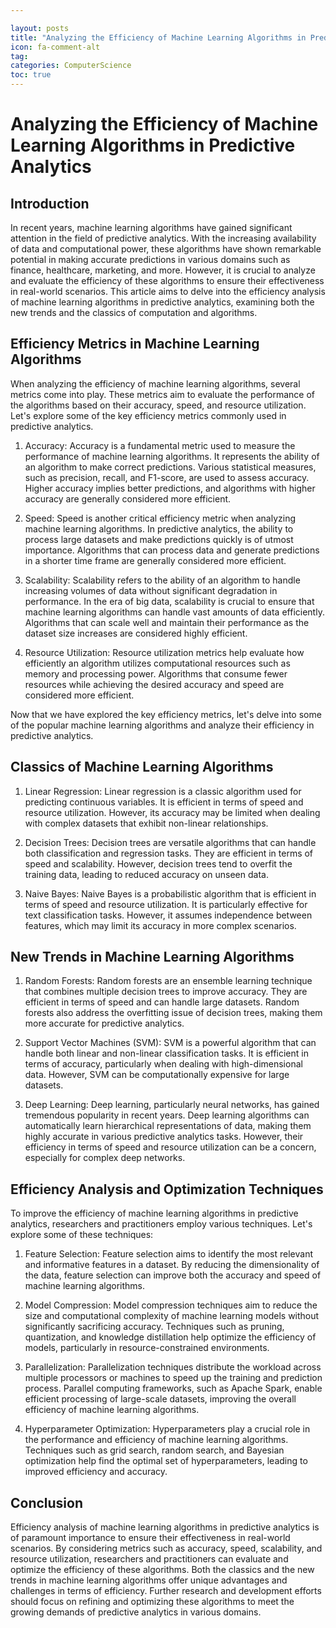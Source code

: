 ```yaml
---

layout: posts
title: "Analyzing the Efficiency of Machine Learning Algorithms in Predictive Analytics"
icon: fa-comment-alt
tag:      
categories: ComputerScience
toc: true
---
```




# Analyzing the Efficiency of Machine Learning Algorithms in Predictive Analytics

## Introduction

In recent years, machine learning algorithms have gained significant attention in the field of predictive analytics. With the increasing availability of data and computational power, these algorithms have shown remarkable potential in making accurate predictions in various domains such as finance, healthcare, marketing, and more. However, it is crucial to analyze and evaluate the efficiency of these algorithms to ensure their effectiveness in real-world scenarios. This article aims to delve into the efficiency analysis of machine learning algorithms in predictive analytics, examining both the new trends and the classics of computation and algorithms.

## Efficiency Metrics in Machine Learning Algorithms

When analyzing the efficiency of machine learning algorithms, several metrics come into play. These metrics aim to evaluate the performance of the algorithms based on their accuracy, speed, and resource utilization. Let's explore some of the key efficiency metrics commonly used in predictive analytics.

1. Accuracy: Accuracy is a fundamental metric used to measure the performance of machine learning algorithms. It represents the ability of an algorithm to make correct predictions. Various statistical measures, such as precision, recall, and F1-score, are used to assess accuracy. Higher accuracy implies better predictions, and algorithms with higher accuracy are generally considered more efficient.

2. Speed: Speed is another critical efficiency metric when analyzing machine learning algorithms. In predictive analytics, the ability to process large datasets and make predictions quickly is of utmost importance. Algorithms that can process data and generate predictions in a shorter time frame are generally considered more efficient.

3. Scalability: Scalability refers to the ability of an algorithm to handle increasing volumes of data without significant degradation in performance. In the era of big data, scalability is crucial to ensure that machine learning algorithms can handle vast amounts of data efficiently. Algorithms that can scale well and maintain their performance as the dataset size increases are considered highly efficient.

4. Resource Utilization: Resource utilization metrics help evaluate how efficiently an algorithm utilizes computational resources such as memory and processing power. Algorithms that consume fewer resources while achieving the desired accuracy and speed are considered more efficient.

Now that we have explored the key efficiency metrics, let's delve into some of the popular machine learning algorithms and analyze their efficiency in predictive analytics.

## Classics of Machine Learning Algorithms

1. Linear Regression: Linear regression is a classic algorithm used for predicting continuous variables. It is efficient in terms of speed and resource utilization. However, its accuracy may be limited when dealing with complex datasets that exhibit non-linear relationships.

2. Decision Trees: Decision trees are versatile algorithms that can handle both classification and regression tasks. They are efficient in terms of speed and scalability. However, decision trees tend to overfit the training data, leading to reduced accuracy on unseen data.

3. Naive Bayes: Naive Bayes is a probabilistic algorithm that is efficient in terms of speed and resource utilization. It is particularly effective for text classification tasks. However, it assumes independence between features, which may limit its accuracy in more complex scenarios.

## New Trends in Machine Learning Algorithms

1. Random Forests: Random forests are an ensemble learning technique that combines multiple decision trees to improve accuracy. They are efficient in terms of speed and can handle large datasets. Random forests also address the overfitting issue of decision trees, making them more accurate for predictive analytics.

2. Support Vector Machines (SVM): SVM is a powerful algorithm that can handle both linear and non-linear classification tasks. It is efficient in terms of accuracy, particularly when dealing with high-dimensional data. However, SVM can be computationally expensive for large datasets.

3. Deep Learning: Deep learning, particularly neural networks, has gained tremendous popularity in recent years. Deep learning algorithms can automatically learn hierarchical representations of data, making them highly accurate in various predictive analytics tasks. However, their efficiency in terms of speed and resource utilization can be a concern, especially for complex deep networks.

## Efficiency Analysis and Optimization Techniques

To improve the efficiency of machine learning algorithms in predictive analytics, researchers and practitioners employ various techniques. Let's explore some of these techniques:

1. Feature Selection: Feature selection aims to identify the most relevant and informative features in a dataset. By reducing the dimensionality of the data, feature selection can improve both the accuracy and speed of machine learning algorithms.

2. Model Compression: Model compression techniques aim to reduce the size and computational complexity of machine learning models without significantly sacrificing accuracy. Techniques such as pruning, quantization, and knowledge distillation help optimize the efficiency of models, particularly in resource-constrained environments.

3. Parallelization: Parallelization techniques distribute the workload across multiple processors or machines to speed up the training and prediction process. Parallel computing frameworks, such as Apache Spark, enable efficient processing of large-scale datasets, improving the overall efficiency of machine learning algorithms.

4. Hyperparameter Optimization: Hyperparameters play a crucial role in the performance and efficiency of machine learning algorithms. Techniques such as grid search, random search, and Bayesian optimization help find the optimal set of hyperparameters, leading to improved efficiency and accuracy.

## Conclusion

Efficiency analysis of machine learning algorithms in predictive analytics is of paramount importance to ensure their effectiveness in real-world scenarios. By considering metrics such as accuracy, speed, scalability, and resource utilization, researchers and practitioners can evaluate and optimize the efficiency of these algorithms. Both the classics and the new trends in machine learning algorithms offer unique advantages and challenges in terms of efficiency. Further research and development efforts should focus on refining and optimizing these algorithms to meet the growing demands of predictive analytics in various domains.